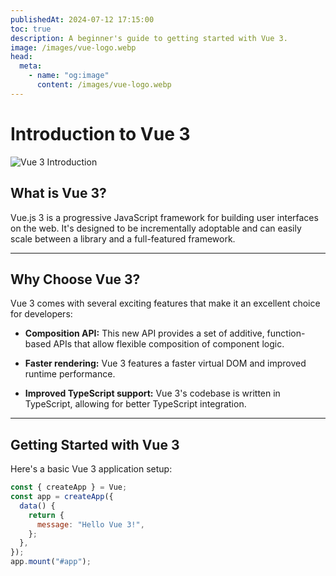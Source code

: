 ```yaml
---
publishedAt: 2024-07-12 17:15:00
toc: true
description: A beginner's guide to getting started with Vue 3.
image: /images/vue-logo.webp
head:
  meta:
    - name: "og:image"
      content: /images/vue-logo.webp
---
```


# Introduction to Vue 3

![Vue 3 Introduction](/images/vue-logo.webp)

## What is Vue 3?

Vue.js 3 is a progressive JavaScript framework for building user interfaces on the web. It's designed to be incrementally adoptable and can easily scale between a library and a full-featured framework.

---

## Why Choose Vue 3?

Vue 3 comes with several exciting features that make it an excellent choice for developers:

- **Composition API:** This new API provides a set of additive, function-based APIs that allow flexible composition of component logic.

- **Faster rendering:** Vue 3 features a faster virtual DOM and improved runtime performance.

- **Improved TypeScript support:** Vue 3's codebase is written in TypeScript, allowing for better TypeScript integration.

---

## Getting Started with Vue 3

Here's a basic Vue 3 application setup:

```javascript
const { createApp } = Vue;
const app = createApp({
  data() {
    return {
      message: "Hello Vue 3!",
    };
  },
});
app.mount("#app");
```
